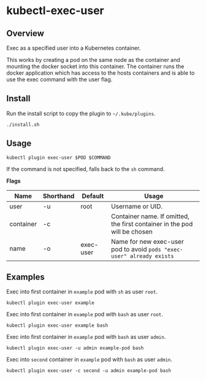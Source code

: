 # kubectl-exec-user

## Overview

Exec as a specified user into a Kubernetes container.

This works by creating a pod on the same node as the container and mounting the docker socket into this container. The container runs the docker application which has access to the hosts containers and is able to use the exec command with the user flag.

## Install

Run the install script to copy the plugin to `~/.kube/plugins`.

```
./install.sh
```

## Usage

```
kubectl plugin exec-user $POD $COMMAND
```

If the command is not specified, falls back to the `sh` command.

**Flags**

| Name      | Shorthand | Default   | Usage                                                                     |
|-----------|-----------|---------- |---------------------------------------------------------------------------|
| user      | -u        | root      | Username or UID.                                                          |
| container | -c        |           | Container name. If omitted, the first container in the pod will be chosen |
| name      | -o        | exec-user | Name for new exec-user pod to avoid `pods "exec-user" already exists`     |                           | 

## Examples

Exec into first container in `example` pod with `sh` as user `root`.
```
kubectl plugin exec-user example
```

Exec into first container in `example` pod with `bash` as user `root`.
```
kubectl plugin exec-user example bash
```

Exec into first container in `example` pod with `bash` as user `admin`.
```
kubectl plugin exec-user -u admin example-pod bash
```

Exec into `second` container in `example` pod with `bash` as user `admin`.
```
kubectl plugin exec-user -c second -u admin example-pod bash
```
